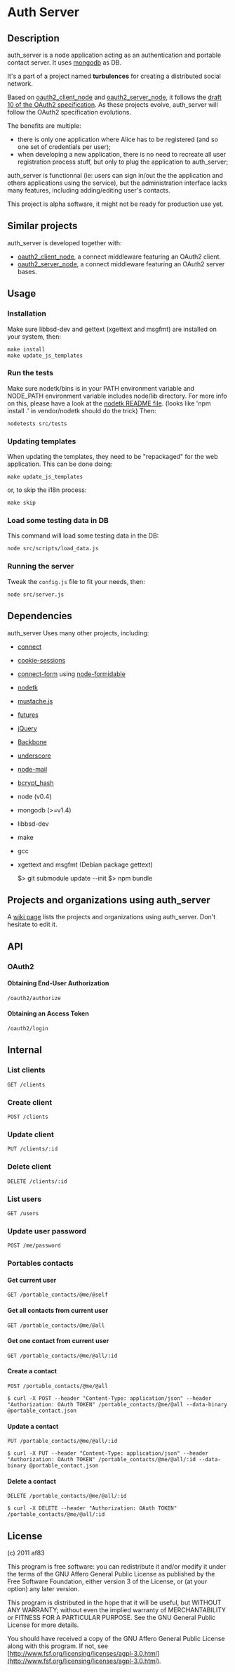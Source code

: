 # Auth Server

## Description

auth_server is a node application acting as an authentication and portable contact server. It uses [mongodb](http://www.mongodb.org/) as DB.

It's a part of a project named **turbulences** for creating a distributed social network.

Based on [oauth2_client_node](https://github.com/AF83/oauth2_client_node) and [oauth2_server_node](https://github.com/AF83/oauth2_server_node), it follows the [draft 10 of the OAuth2 specification](http://tools.ietf.org/html/draft-ietf-oauth-v2-10). As these projects evolve, auth_server will follow the OAuth2 specification evolutions.

The benefits are multiple:

 - there is only one application where Alice has to be registered (and so one set of credentials per user);
 - when developing a new application, there is no need to recreate all user registration process stuff, but only to plug the application to auth_server;

auth_server is functionnal (ie: users can sign in/out the the application and others applications using the service), but the administration interface lacks many features, including adding/editing user's contacts.

This project is alpha software, it might not be ready for production use yet.

## Similar projects

auth_server is developed together with:

 - [oauth2_client_node](https://github.com/AF83/oauth2_client_node), a connect middleware featuring an OAuth2 client.
 - [oauth2_server_node](https://github.com/AF83/oauth2_server_node), a connect middleware featuring an OAuth2 server bases.

## Usage

### Installation

Make sure libbsd-dev and gettext (xgettext and msgfmt) are installed on your system, then:

    make install
    make update_js_templates

### Run the tests

Make sure nodetk/bins is in your PATH environment variable and NODE_PATH environment variable includes node/lib directory. For more info on this, please have a look at the [nodetk README file](https://github.com/AF83/nodetk/blob/master/README.md). (looks like 'npm install .' in vendor/nodetk should do the trick)
     	Then:

    nodetests src/tests

### Updating templates

When updating the templates, they need to be "repackaged" for the web application. This can be done doing:

    make update_js_templates

or, to skip the i18n process:

    make skip

### Load some testing data in DB

This command will load some testing data in the DB:

    node src/scripts/load_data.js


### Running the server

Tweak the `config.js` file to fit your needs, then:

    node src/server.js

## Dependencies

auth_server Uses many other projects, including:

 - [connect](https://github.com/senchalabs/connect)
 - [cookie-sessions](https://github.com/caolan/cookie-sessions)
 - [connect-form](https://github.com/visionmedia/connect-form) using [node-formidable](https://github.com/felixge/node-formidable)
 - [nodetk](https://github.com/AF83/nodetk)
 - [mustache.js](https://github.com/janl/mustache.js/)
 - [futures](https://github.com/coolaj86/futures)
 - [jQuery](http://jquery.com/)
 - [Backbone](http://documentcloud.github.com/backbone/)
 - [underscore](http://documentcloud.github.com/underscore/)
 - [node-mail](https://github.com/weaver/node-mail)
 - [bcrypt_hash](https://github.com/virtuo/bcrypt_hash)
 - node (v0.4)
 - mongodb (>=v1.4)
 - libbsd-dev
 - make
 - gcc
 - xgettext and msgfmt (Debian package gettext)

    $> git submodule update --init
    $> npm bundle

## Projects and organizations using auth_server

A [wiki page](https://github.com/AF83/auth_server/wiki/Uses) lists the projects and organizations using auth_server. Don't hesitate to edit it.

## API

### OAuth2

#### Obtaining End-User Authorization

    /oauth2/authorize

#### Obtaining an Access Token

    /oauth2/login

## Internal

### List clients

    GET /clients

### Create client

    POST /clients

### Update client

    PUT /clients/:id

### Delete client

    DELETE /clients/:id

### List users

    GET /users

### Update user password

    POST /me/password

### Portables contacts

#### Get current user

    GET /portable_contacts/@me/@self

#### Get all contacts from current user

    GET /portable_contacts/@me/@all

#### Get one contact from current user

    GET /portable_contacts/@me/@all/:id

#### Create a contact

    POST /portable_contacts/@me/@all

    $ curl -X POST --header "Content-Type: application/json" --header "Authorization: OAuth TOKEN" /portable_contacts/@me/@all --data-binary @portable_contact.json

#### Update a contact

    PUT /portable_contacts/@me/@all/:id

    $ curl -X PUT --header "Content-Type: application/json" --header "Authorization: OAuth TOKEN" /portable_contacts/@me/@all/:id --data-binary @portable_contact.json

#### Delete a contact

    DELETE /portable_contacts/@me/@all/:id

    $ curl -X DELETE --header "Authorization: OAuth TOKEN" /portable_contacts/@me/@all/:id

## License

(c) 2011 af83

This program is free software: you can redistribute it and/or modify
it under the terms of the GNU Affero General Public License as published by
the Free Software Foundation, either version 3 of the License, or
(at your option) any later version.

This program is distributed in the hope that it will be useful,
but WITHOUT ANY WARRANTY; without even the implied warranty of
MERCHANTABILITY or FITNESS FOR A PARTICULAR PURPOSE.  See the
GNU General Public License for more details.

You should have received a copy of the GNU Affero General Public License
along with this program.  If not, see [http://www.fsf.org/licensing/licenses/agpl-3.0.html](http://www.fsf.org/licensing/licenses/agpl-3.0.html).
